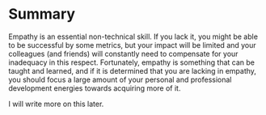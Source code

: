 # Summary

Empathy is an essential non-technical skill.  If you lack it, you might be able to be successful by some metrics, but your impact will be limited and your colleagues (and friends) will constantly need to compensate for your inadequacy in this respect.  Fortunately, empathy is something that can be taught and learned, and if it is determined that you are lacking in empathy, you should focus a large amount of your personal and professional development energies towards acquiring more of it.

I will write more on this later.
